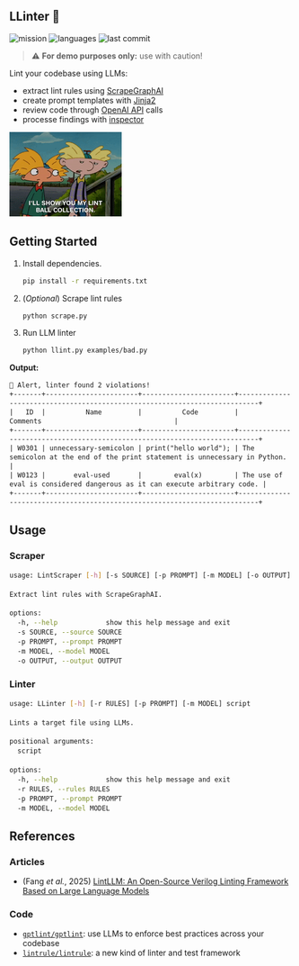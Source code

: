 ## LLinter 🧶

![mission](https://img.shields.io/badge/mission-lint_all_things!-purple) ![languages](https://img.shields.io/badge/languages-Python-blue.svg) ![last commit](https://img.shields.io/github/last-commit/JGalego/awesome-safety-critical-ai)

> ⚠️ **For demo purposes only:** use with caution!

Lint your codebase using LLMs:
- extract lint rules using [ScrapeGraphAI](https://scrapegraphai.com/)
- create prompt templates with [Jinja2](https://jinja.palletsprojects.com/en/stable/)
- review code through [OpenAI API](https://platform.openai.com/docs/overview) calls
- processe findings with [inspector](https://github.com/instructor-ai/instructor)

![](llinter.gif)

## Getting Started

1. Install dependencies.

    ```bash
    pip install -r requirements.txt
    ```

2. (*Optional*) Scrape lint rules

    ```bash
    python scrape.py
    ```

3. Run LLM linter

    ```bash
    python llint.py examples/bad.py
    ```

**Output:**

```
🚨 Alert, linter found 2 violations!
+-------+-----------------------+-----------------------+---------------------------------------------------------------------------+
|   ID  |          Name         |          Code         |                                  Comments                                 |
+-------+-----------------------+-----------------------+---------------------------------------------------------------------------+
| W0301 | unnecessary-semicolon | print("hello world"); | The semicolon at the end of the print statement is unnecessary in Python. |
| W0123 |       eval-used       |        eval(x)        | The use of eval is considered dangerous as it can execute arbitrary code. |
+-------+-----------------------+-----------------------+---------------------------------------------------------------------------+
```

## Usage

### Scraper

```bash
usage: LintScraper [-h] [-s SOURCE] [-p PROMPT] [-m MODEL] [-o OUTPUT]

Extract lint rules with ScrapeGraphAI.

options:
  -h, --help            show this help message and exit
  -s SOURCE, --source SOURCE
  -p PROMPT, --prompt PROMPT
  -m MODEL, --model MODEL
  -o OUTPUT, --output OUTPUT
```

### Linter

```bash
usage: LLinter [-h] [-r RULES] [-p PROMPT] [-m MODEL] script

Lints a target file using LLMs.

positional arguments:
  script

options:
  -h, --help            show this help message and exit
  -r RULES, --rules RULES
  -p PROMPT, --prompt PROMPT
  -m MODEL, --model MODEL
```

## References

### Articles

* (Fang *et al.*, 2025) [LintLLM: An Open-Source Verilog Linting Framework Based on Large Language Models](https://arxiv.org/abs/2502.10815)

### Code

* [`gptlint/gptlint`](https://github.com/gptlint/gptlint): use LLMs to enforce best practices across your codebase
* [`lintrule/lintrule`](https://github.com/lintrule/lintrule): a new kind of linter and test framework